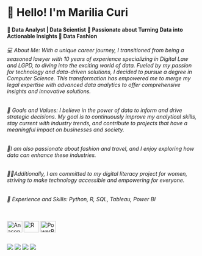 <h1>👋 Hello! I'm Marilia Curi </h1>
<h4>🔹 Data Analyst | Data Scientist  🔹 Passionate about Turning Data into Actionable Insights 🔹 Data Fashion  </h4>

<h6>💻 About Me: With a unique career journey, I transitioned from being a seasoned lawyer with 10 years of experience specializing in Digital Law and LGPD, to diving into the exciting world of data. Fueled by my passion for technology and data-driven solutions, I decided to pursue a degree in Computer Science. This transformation has empowered me to merge my legal expertise with advanced data analytics to offer comprehensive insights and innovative solutions.</h6>

<h6>🎯 Goals and Values: I believe in the power of data to inform and drive strategic decisions. My goal is to continuously improve my analytical skills, stay current with industry trends, and contribute to projects that have a meaningful impact on businesses and society. </h6>

<h6>🗽I am also passionate about fashion and travel, and I enjoy exploring how data can enhance these industries. </h6>

<h6>🤜🤛Additionally, I am committed to my digital literacy project for women, striving to make technology accessible and empowering for everyone.</h6>

<h6>🚀 Experience and Skills: Python, R, SQL, Tableau, Power BI</h6>

  <div style="display: inline_block"><br>
  <img align="center" alt="Anaconda" height="30" width="40" src="https://cdn.jsdelivr.net/gh/devicons/devicon@latest/icons/anaconda/anaconda-original.svg">
  <img align="center" alt="R" height="30" width="40" src="https://cdn.jsdelivr.net/gh/devicons/devicon@latest/icons/r/r-original.svg"/>
  <img align="center" alt="PowerBI" height="30" width="40" src="https://cdn.jsdelivr.net/gh/devicons/devicon@latest/icons/python/python-original.svg"/>

</div>
  
  ##

<div> 
  <a href="https://www.linkedin.com/in/mariliacuri/" target="_blank"><img src="https://img.shields.io/badge/-LinkedIn-%230077B5?style=for-the-badge&logo=linkedin&logoColor=white" target="_blank"></a> 
  <a href="https://instagram.com/techpraelas" target="_blank"><img src="https://img.shields.io/badge/-Instagram-%23E4405F?style=for-the-badge&logo=instagram&logoColor=white" target="_blank"></a>
 	<a href = "mailto:mariliaf.curi@gmail.com"><img src="https://img.shields.io/badge/-Gmail-%23333?style=for-the-badge&logo=gmail&logoColor=white" target="_blank"></a>
  <a href = ""><img src = "https://img.shields.io/badge/Tableau-E97627?style=for-the-badge&logo=Tableau&logoColor=white"></a>
   
</div>
